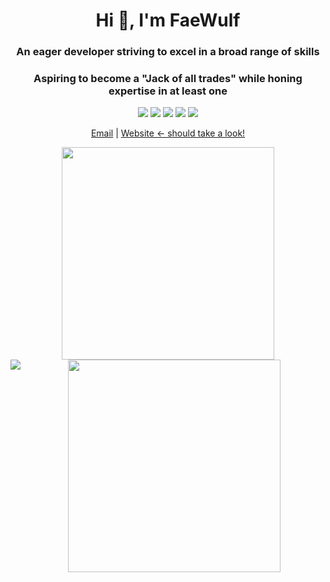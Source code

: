 <h1 align="center">Hi 👋, I'm FaeWulf</h1>
<h3 align="center">An eager developer striving to excel in a broad range of skills</h5>
<h3 align="center">Aspiring to become a "Jack of all trades" while honing expertise in at least one</h5>

<p align="center">
  <img src="https://img.shields.io/badge/c-%2300599C.svg?style=flat-square&logo=c&logoColor=white">
  <img src="https://img.shields.io/badge/c++-%2300599C.svg?style=flat-square&logo=c%2B%2B&logoColor=white">
  <img src="https://img.shields.io/badge/html5-%23E34F26.svg?style=flat-square&logo=html5&logoColor=white">
  <img src="https://img.shields.io/badge/java-%23ED8B00.svg?style=flat-square&logo=java&logoColor=white">
  <img src="https://img.shields.io/badge/javascript-%23323330.svg?style=flat-square&logo=javascript&logoColor=%23F7DF1E">
</p>

<p align="center">
    <a href="mailto:ngolamaz3@gmail.com" target="_blank">Email</a> | 
    <a href="https://faewulf.xyz" target="_blank">Website ← should take a look!</a>
</p>


<p align="center">
  <img src="https://faewulf.xyz/api/v1/misc/bonsai?time=40&width=500&height=500" width="340" height="340"/> 
  <img src="https://faewulf.xyz/api/v1/misc/github/stats" height="340"/>
  <img align="left" src="https://faewulf.xyz/api/v1/misc/github/daily"/>
</p>

